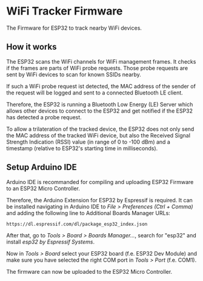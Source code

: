 # WiFi Tracker Firmware
The Firmware for ESP32 to track nearby WiFi devices.

## How it works
The ESP32 scans the WiFi channels for WiFi management frames. It checks if the frames are parts of WiFi probe requests.
Those probe requests are sent by WiFi devices to scan for known SSIDs nearby.

If such a WiFi probe request ist detected, the MAC address of the sender of the request will be logged and sent to a
connected Bluetooth LE client.

Therefore, the ESP32 is running a Bluetooth Low Energy (LE) Server which allows other devices to connect to the ESP32
and get notified if the ESP32 has detected a probe request.

To allow a trilateration of the tracked device, the ESP32 does not only send the MAC address of the tracked WiFi
device, but also the Received Signal Strength Indication (RSSI) value (in range of 0 to -100 dBm) and a timestamp
(relative to ESP32's starting time in milliseconds).

## Setup Arduino IDE
Arduino IDE is recommanded for compiling and uploading ESP32 Firmware to an ESP32 Micro Controller.

Therefore, the Arduino Extension for ESP32 by Espressif is required. It can be installed navigating in Arduino IDE to
*File > Preferences (Ctrl + Comma)* and adding the following line to Additional Boards Manager URLs:

```https://dl.espressif.com/dl/package_esp32_index.json```

After that, go to *Tools > Board > Boards Manager...*, search for "esp32" and install *esp32 by Espressif Systems*.

Now in *Tools > Board* select your ESP32 board (f.e. ESP32 Dev Module) and make sure you have selected the right COM
port in *Tools > Port* (f.e. COM1).

The firmware can now be uploaded to the ESP32 Micro Controller.
